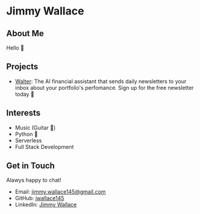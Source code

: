 # Jimmy Wallace

## About Me

Hello 👋

## Projects

- [Walter](https://walterai.dev): The AI financial assistant that sends daily newsletters to your inbox about your portfolio's perfomance. Sign up for the free newsletter today 🚀

## Interests

- Music (Guitar 🎸)
- Python 🐍
- Serverless
- Full Stack Development

## Get in Touch

Alawys happy to chat!

- Email: [jimmy.wallace145@gmail.com](mailto:jimmy.wallace145@gmail.com)
- GitHub: [jwallace145](https://github.com/jwallace145)
- LinkedIn: [Jimmy Wallace](https://www.linkedin.com/in/jimmy-wallace-436143149/)
